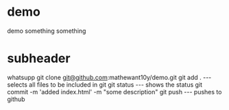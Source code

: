 # demo

demo
something something

# subheader

whatsupp
git clone git@github.com:mathewant10y/demo.git
git add . --- selects all files to be included in git
git status --- shows the status
git commit -m 'added index.html' -m "some description"
git push --- pushes to github
